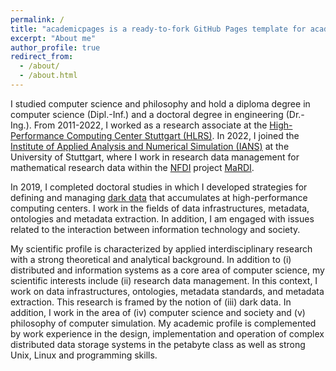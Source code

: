 ```yaml
---
permalink: /
title: "academicpages is a ready-to-fork GitHub Pages template for academic personal websites"
excerpt: "About me"
author_profile: true
redirect_from: 
  - /about/
  - /about.html
---
```


I studied computer science and philosophy and hold a diploma degree in computer science (Dipl.-Inf.) and a doctoral degree in engineering (Dr.-Ing.). From 2011-2022, I worked as a research associate at the [High-Performance Computing Center Stuttgart (HLRS)](https://www.hlrs.de). In 2022, I joined the [Institute of Applied Analysis and Numerical Simulation (IANS)](https://www.ians.uni-stuttgart.de/institute/team/Schembera-00001/) at the University of Stuttgart, where I work in research data management for mathematical research data within the [NFDI](https://www.nfdi.de/) project [MaRDI](https://www.mardi4nfdi.de/about/mission).

In 2019, I completed doctoral studies in which I developed strategies for defining and managing [dark data](https://www.hlrs.de/news/detail-view/2020-04-27/) that accumulates at high-performance computing centers. I work in the fields of data infrastructures, metadata, ontologies and metadata extraction. In addition, I am engaged with issues related to the interaction between information technology and society.

My scientific profile is characterized by applied interdisciplinary research with a strong theoretical and analytical background. In addition to (i) distributed and information systems as a core area of computer science, my scientific interests include (ii) research data management. In this context, I work on data infrastructures, ontologies, metadata standards, and metadata extraction. This research is framed by the notion of (iii) dark data. In addition, I work in the area of (iv) computer science and society and (v) philosophy of computer simulation. My academic profile is complemented by work experience in the design, implementation and operation of complex distributed data storage systems in the petabyte class as well as strong Unix, Linux and programming skills.




